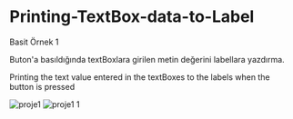 # Printing-TextBox-data-to-Label
Basit Örnek 1

Buton'a basıldığında textBoxlara girilen metin değerini labellara yazdırma.

Printing the text value entered in the textBoxes to the labels when the button is pressed

![proje1](https://user-images.githubusercontent.com/116383204/199975290-ac382a23-a179-4228-be15-1947804da271.jpg)
![proje1 1](https://user-images.githubusercontent.com/116383204/199975303-6d43dd43-3123-4019-bef8-727f1e2cead0.jpg)
